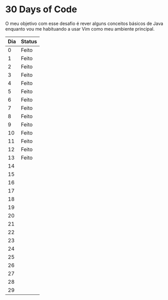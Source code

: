# 30 Days of Code

O meu objetivo com esse desafio é rever alguns conceitos básicos de Java enquanto vou me habituando a usar Vim como meu ambiente principal.

|Dia|Status|
|---|------|
|0  |Feito |
|1  |Feito |
|2  |Feito |
|3  |Feito |
|4  |Feito |
|5  |Feito |
|6  |Feito |
|7  |Feito |
|8  |Feito |
|9  |Feito |
|10 |Feito |
|11 |Feito |
|12 |Feito |
|13 |Feito |
|14 ||
|15 ||
|16 ||
|17 ||
|18 ||
|19 ||
|20 ||
|21 ||
|22 ||
|23 ||
|24 ||
|25 ||
|26 ||
|27 ||
|28 ||
|29 ||

